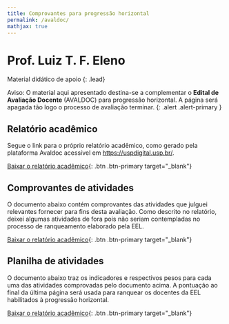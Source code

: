 ```yaml
---
title: Comprovantes para progressão horizontal
permalink: /avaldoc/
mathjax: true
---
```


# Prof. Luiz T. F. Eleno

Material didático de apoio
{: .lead}

 <span class='badge badge-pill badge-warning'>Aviso:</span> O material aqui apresentado destina-se a complementar o **Edital de Avaliação Docente** (AVALDOC) para progressão horizontal. A página será apagada tão logo o processo de avaliação terminar.
{: .alert .alert-primary }

## Relatório acadêmico

Segue o link para o próprio relatório acadêmico, como gerado pela plataforma Avaldoc acessível em <https://uspdigital.usp.br/>.

[Baixar o relatório acadêmico]({{site.baseurl}}/assets/avaldoc/RA-Eleno.pdf){: .btn .btn-primary target="\_blank"}

## Comprovantes de atividades

O documento abaixo contém comprovantes das atividades que julguei relevantes fornecer para fins desta avaliação. Como descrito no relatório, deixei algumas atividades de fora pois não seriam contempladas no processo de ranqueamento elaborado pela EEL. 

[Baixar o relatório acadêmico]({{site.baseurl}}/assets/avaldoc/comprovantes-eleno.pdf){: .btn .btn-primary target="\_blank"}

## Planilha de atividades

O documento abaixo traz os indicadores e respectivos pesos para cada uma das atividades comprovadas pelo documento acima. A pontuação ao final da última página será usada para ranquear os docentes da EEL habilitados à progressão horizontal.

[Baixar o relatório acadêmico]({{site.baseurl}}/assets/avaldoc/Planilha-eleno.pdf){: .btn .btn-primary target="\_blank"}